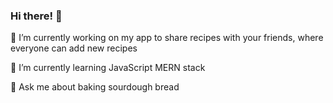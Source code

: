 ### Hi there! 👋
🔭 I’m currently working on my app to share recipes with your friends, where everyone can add new recipes

🌱 I’m currently learning JavaScript MERN stack

💬 Ask me about baking sourdough bread

<!--
**l-przybylka/l-przybylka** is a ✨ _special_ ✨ repository because its `README.md` (this file) appears on your GitHub profile.

Here are some ideas to get you started:

- n ...
-  ...
- 👯 I’m looking to collaborate on ...
- 🤔 I’m looking for help with ...
-  ...
- 📫 How to reach me: ...
- 😄 Pronouns: ...
- ⚡ Fun fact: ...
-->
